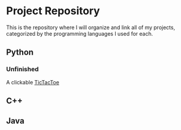 # Project Repository
This is the repository where I will organize and link all of my projects, categorized by the programming languages I used for each.

## Python
### Unfinished
A clickable [TicTacToe](https://github.com/Sumodenaranja/TicTacToeClickable)
## C++
## Java

